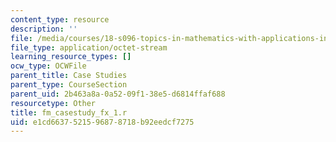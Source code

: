 ```yaml
---
content_type: resource
description: ''
file: /media/courses/18-s096-topics-in-mathematics-with-applications-in-finance-fall-2013/e1cd6637521596878718b92eedcf7275_fm_casestudy_fx_1.r
file_type: application/octet-stream
learning_resource_types: []
ocw_type: OCWFile
parent_title: Case Studies
parent_type: CourseSection
parent_uid: 2b463a8a-0a52-09f1-38e5-d6814ffaf688
resourcetype: Other
title: fm_casestudy_fx_1.r
uid: e1cd6637-5215-9687-8718-b92eedcf7275
---
```

